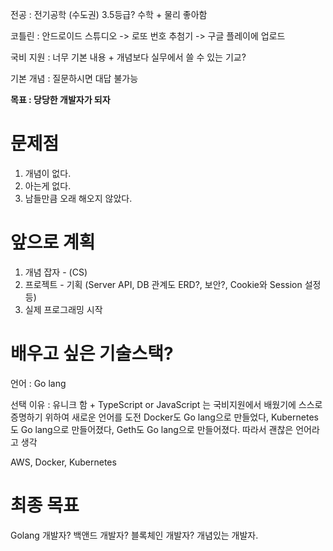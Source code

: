 전공 : 전기공학 (수도권) 3.5등급? 수학 + 물리 좋아함

코틀린 : 안드로이드 스튜디오 -> 로또 번호 추첨기 ->  구글 플레이에 업로드

국비 지원 : 너무 기본 내용 + 개념보다 실무에서 쓸 수 있는 기교? 

기본 개념 : 질문하시면 대답 불가능

**목표 : 당당한 개발자가 되자**

# **문제점**

1. 개념이 없다.
2. 아는게 없다.
3. 남들만큼 오래 해오지 않았다.

# **앞으로 계획**

1. 개념 잡자 - (CS)
2. 프로젝트 - 기획 (Server API, DB 관계도 ERD?, 보안?, Cookie와 Session 설정 등)
3. 실제 프로그래밍 시작

# **배우고 싶은 기술스택?**

언어 : Go lang

선택 이유 :
유니크 함 + TypeScript or JavaScript 는 국비지원에서 배웠기에 스스로 증명하기 위하여 새로운 언어를 도전
Docker도 Go lang으로 만들었다, Kubernetes도 Go lang으로 만들어졌다, Geth도 Go lang으로 만들어졌다. 따라서 괜찮은 언어라고 생각

AWS, Docker, Kubernetes

# **최종 목표**

Golang 개발자? 백앤드 개발자? 블록체인 개발자? 개념있는 개발자.